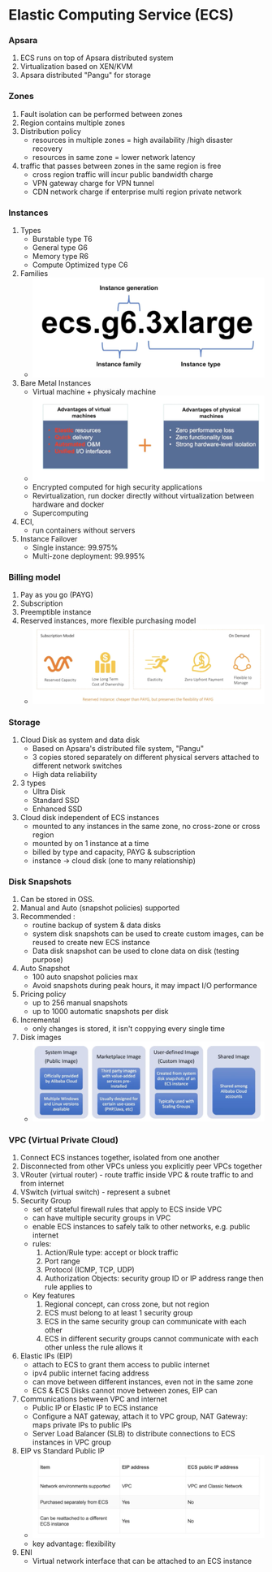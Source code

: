 # Elastic Computing Service (ECS)

### Apsara

1.  ECS runs on top of Apsara distributed system
2.  Virtualization based on XEN/KVM
3.  Apsara distributed "Pangu" for storage

### Zones

1. Fault isolation can be performed between zones
2. Region contains multiple zones
3. Distribution policy
   - resources in multiple zones = high availability /high disaster recovery
   - resources in same zone = lower network latency
4. traffic that passes between zones in the same region is free
   - cross region traffic will incur public bandwidth charge
   - VPN gateway charge for VPN tunnel
   - CDN network charge if enterprise multi region private network

### Instances

1. Types
   - Burstable type T6
   - General type G6
   - Memory type R6
   - Compute Optimized type C6
2. Families
   - ![Alt text](images/ecs/image.png)
3. Bare Metal Instances
   - Virtual machine + physicaly machine
   - ![Alt text](images/ecs/image-1.png)
   - Encrypted computed for high security applications
   - Revirtualization, run docker directly without virtualization between hardware and docker
   - Supercomputing
4. ECI,
   - run containers without servers
5. Instance Failover
   - Single instance: 99.975%
   - Multi-zone deployment: 99.995%

### Billing model

1. Pay as you go (PAYG)
2. Subscription
3. Preemptible instance
4. Reserved instances, more flexible purchasing model
   - ![Alt text](images/ecs/image-3.png)

### Storage

1. Cloud Disk as system and data disk
   - Based on Apsara's distributed file system, "Pangu"
   - 3 copies stored separately on different physical servers attached to different network switches
   - High data reliability
2. 3 types
   - Ultra Disk
   - Standard SSD
   - Enhanced SSD
3. Cloud disk independent of ECS instances
   - mounted to any instances in the same zone, no cross-zone or cross region
   - mounted by on 1 instance at a time
   - billed by type and capacity, PAYG & subscription
   - instance -> cloud disk (one to many relationship)

### Disk Snapshots

1. Can be stored in OSS.
2. Manual and Auto (snapshot policies) supported
3. Recommended :
   - routine backup of system & data disks
   - system disk snapshots can be used to create custom images, can be reused to create new ECS instance
   - Data disk snapshot can be used to clone data on disk (testing purpose)
4. Auto Snapshot
   - 100 auto snapshot policies max
   - Avoid snapshots during peak hours, it may impact I/O performance
5. Pricing policy
   - up to 256 manual snapshots
   - up to 1000 automatic snapshots per disk
6. Incremental
   - only changes is stored, it isn't coppying every single time
7. Disk images
   - ![Alt text](images/ecs/image-4.png)

### VPC (Virtual Private Cloud)

1. Connect ECS instances together, isolated from one another
2. Disconnected from other VPCs unless you explicitly peer VPCs together
3. VRouter (virtual router) - route traffic inside VPC & route traffic to and from internet
4. VSwitch (virtual switch) - represent a subnet
5. Security Group
   - set of stateful firewall rules that apply to ECS inside VPC
   - can have multiple security groups in VPC
   - enable ECS instances to safely talk to other networks, e.g. public internet
   - rules:
     1. Action/Rule type: accept or block traffic
     2. Port range
     3. Protocol (ICMP, TCP, UDP)
     4. Authorization Objects: security group ID or IP address range then rule applies to
   - Key features
     1. Regional concept, can cross zone, but not region
     2. ECS must belong to at least 1 security group
     3. ECS in the same security group can communicate with each other
     4. ECS in different security groups cannot communicate with each other unless the rule allows it
6. Elastic IPs (EIP)
   - attach to ECS to grant them access to public internet
   - ipv4 public internet facing address
   - can move between different instances, even not in the same zone
   - ECS & ECS Disks cannot move between zones, EIP can
7. Communications between VPC and internet
   - Public IP or Elastic IP to ECS instance
   - Configure a NAT gateway, attach it to VPC group, NAT Gateway: maps private IPs to public IPs
   - Server Load Balancer (SLB) to distribute connections to ECS instances in VPC group
8. EIP vs Standard Public IP
   - ![Alt text](images/ecs/image-5.png)
   - key advantage: flexibility
9. ENI
   - Virtual network interface that can be attached to an ECS instance
